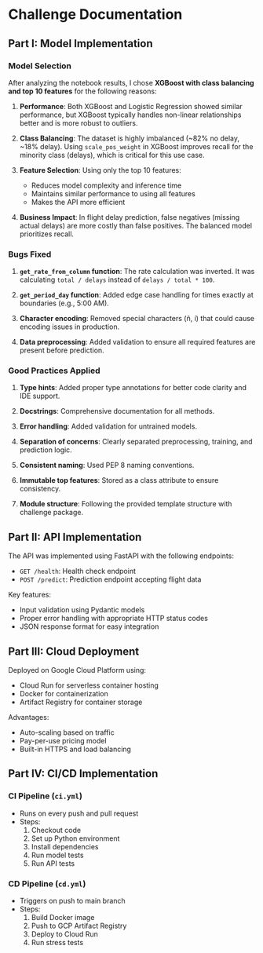 # Challenge Documentation

## Part I: Model Implementation

### Model Selection

After analyzing the notebook results, I chose **XGBoost with class balancing and top 10 features** for the following reasons:

1. **Performance**: Both XGBoost and Logistic Regression showed similar performance, but XGBoost typically handles non-linear relationships better and is more robust to outliers.

2. **Class Balancing**: The dataset is highly imbalanced (~82% no delay, ~18% delay). Using `scale_pos_weight` in XGBoost improves recall for the minority class (delays), which is critical for this use case.

3. **Feature Selection**: Using only the top 10 features:
   - Reduces model complexity and inference time
   - Maintains similar performance to using all features
   - Makes the API more efficient

4. **Business Impact**: In flight delay prediction, false negatives (missing actual delays) are more costly than false positives. The balanced model prioritizes recall.

### Bugs Fixed

1. **`get_rate_from_column` function**: The rate calculation was inverted. It was calculating `total / delays` instead of `delays / total * 100`.

2. **`get_period_day` function**: Added edge case handling for times exactly at boundaries (e.g., 5:00 AM).

3. **Character encoding**: Removed special characters (ñ, í) that could cause encoding issues in production.

4. **Data preprocessing**: Added validation to ensure all required features are present before prediction.

### Good Practices Applied

1. **Type hints**: Added proper type annotations for better code clarity and IDE support.

2. **Docstrings**: Comprehensive documentation for all methods.

3. **Error handling**: Added validation for untrained models.

4. **Separation of concerns**: Clearly separated preprocessing, training, and prediction logic.

5. **Consistent naming**: Used PEP 8 naming conventions.

6. **Immutable top features**: Stored as a class attribute to ensure consistency.

7. **Module structure**: Following the provided template structure with challenge package.

## Part II: API Implementation

The API was implemented using FastAPI with the following endpoints:

- `GET /health`: Health check endpoint
- `POST /predict`: Prediction endpoint accepting flight data

Key features:
- Input validation using Pydantic models
- Proper error handling with appropriate HTTP status codes
- JSON response format for easy integration

## Part III: Cloud Deployment

Deployed on Google Cloud Platform using:
- Cloud Run for serverless container hosting
- Docker for containerization
- Artifact Registry for container storage

Advantages:
- Auto-scaling based on traffic
- Pay-per-use pricing model
- Built-in HTTPS and load balancing

## Part IV: CI/CD Implementation

### CI Pipeline (`ci.yml`)
- Runs on every push and pull request
- Steps:
  1. Checkout code
  2. Set up Python environment
  3. Install dependencies
  4. Run model tests
  5. Run API tests

### CD Pipeline (`cd.yml`)
- Triggers on push to main branch
- Steps:
  1. Build Docker image
  2. Push to GCP Artifact Registry
  3. Deploy to Cloud Run
  4. Run stress tests

